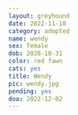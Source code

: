 ```yaml
---
layout: greyhound
date: 2022-11-10
category: adopted
name: wendy
sex: female
dob: 2020-10-31
color: red fawn
cats: yes
title: Wendy
pic: wendy.jpg
pending: yes
doa: 2022-12-02
---
```


